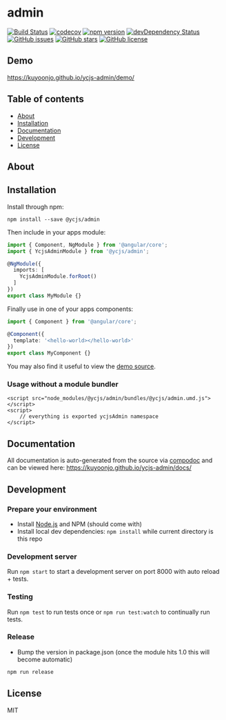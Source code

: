 # admin
[![Build Status](https://travis-ci.org/kuyoonjo/ycjs-admin.svg?branch=master)](https://travis-ci.org/kuyoonjo/ycjs-admin)
[![codecov](https://codecov.io/gh/kuyoonjo/ycjs-admin/branch/master/graph/badge.svg)](https://codecov.io/gh/kuyoonjo/ycjs-admin)
[![npm version](https://badge.fury.io/js/@ycjs/admin.svg)](http://badge.fury.io/js/@ycjs/admin)
[![devDependency Status](https://david-dm.org/kuyoonjo/ycjs-admin/dev-status.svg)](https://david-dm.org/kuyoonjo/ycjs-admin?type=dev)
[![GitHub issues](https://img.shields.io/github/issues/kuyoonjo/ycjs-admin.svg)](https://github.com/kuyoonjo/ycjs-admin/issues)
[![GitHub stars](https://img.shields.io/github/stars/kuyoonjo/ycjs-admin.svg)](https://github.com/kuyoonjo/ycjs-admin/stargazers)
[![GitHub license](https://img.shields.io/badge/license-MIT-blue.svg)](https://raw.githubusercontent.com/kuyoonjo/ycjs-admin/master/LICENSE)

## Demo
https://kuyoonjo.github.io/ycjs-admin/demo/

## Table of contents

- [About](#about)
- [Installation](#installation)
- [Documentation](#documentation)
- [Development](#development)
- [License](#license)

## About



## Installation

Install through npm:
```
npm install --save @ycjs/admin
```

Then include in your apps module:

```typescript
import { Component, NgModule } from '@angular/core';
import { YcjsAdminModule } from '@ycjs/admin';

@NgModule({
  imports: [
    YcjsAdminModule.forRoot()
  ]
})
export class MyModule {}
```

Finally use in one of your apps components:
```typescript
import { Component } from '@angular/core';

@Component({
  template: '<hello-world></hello-world>'
})
export class MyComponent {}
```

You may also find it useful to view the [demo source](https://github.com/kuyoonjo/ycjs-admin/blob/master/demo/demo.component.ts).

### Usage without a module bundler
```
<script src="node_modules/@ycjs/admin/bundles/@ycjs/admin.umd.js"></script>
<script>
    // everything is exported ycjsAdmin namespace
</script>
```

## Documentation
All documentation is auto-generated from the source via [compodoc](https://compodoc.github.io/compodoc/) and can be viewed here:
https://kuyoonjo.github.io/ycjs-admin/docs/

## Development

### Prepare your environment
* Install [Node.js](http://nodejs.org/) and NPM (should come with)
* Install local dev dependencies: `npm install` while current directory is this repo

### Development server
Run `npm start` to start a development server on port 8000 with auto reload + tests.

### Testing
Run `npm test` to run tests once or `npm run test:watch` to continually run tests.

### Release
* Bump the version in package.json (once the module hits 1.0 this will become automatic)
```bash
npm run release
```

## License

MIT
